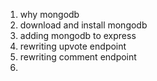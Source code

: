 1. why mongodb
2. download and install mongodb
3. adding mongodb to express
4. rewriting upvote endpoint
5. rewriting comment endpoint
6. 